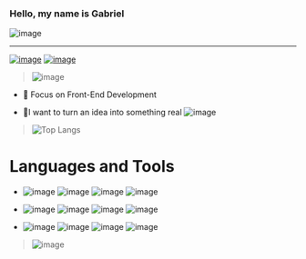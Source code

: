 ### Hello, my name is Gabriel
![image](https://user-images.githubusercontent.com/84210050/126929740-f2932660-b8ff-4581-a7ea-b54f8e954e26.png)
<hr>

<a href="https://www.linkedin.com/in/gabriel-claudino-marinho-b88823179/"> ![image](https://user-images.githubusercontent.com/84210050/126931596-6fd671d5-7563-4289-8cbe-e647bffb668d.png)</a>
<a href="mailto:gabriel.cmunivos@protonmail.com"> ![image](https://user-images.githubusercontent.com/84210050/126931575-1421d179-7e0d-490f-9561-d7e550f34a6b.png) </a>

> ![image](https://i.pinimg.com/originals/68/92/23/689223b7c3b904639f0cc05b970315f6.gif) 

- 🎯 Focus on Front-End Development

- 💭I want to turn an idea into something real ![image](https://user-images.githubusercontent.com/84210050/126935626-75a04931-2940-404f-a9fb-696590576a3b.png)

> ![Top Langs](https://github-readme-stats.vercel.app/api/top-langs/?username=Marincor&theme=gotham)

# Languages and Tools
- ![image](https://user-images.githubusercontent.com/84210050/126933791-ad829618-0f59-44ff-92ff-7c8fccdefea7.png) ![image](https://user-images.githubusercontent.com/84210050/126933808-3a6cd802-d246-4c8c-8863-6f6e36f21c70.png) ![image](https://user-images.githubusercontent.com/84210050/126933834-e9d3aaf1-55de-4ae1-a6c8-f8d238776ba3.png) ![image](https://user-images.githubusercontent.com/84210050/131025073-3003479c-da7a-4057-a9e3-7a620431909b.png)




- ![image](https://user-images.githubusercontent.com/84210050/126935822-4167101e-18ef-4275-860b-c3bf20438e88.png)  ![image](https://user-images.githubusercontent.com/84210050/126936042-bbbcac1c-0b3a-44e4-b903-101be843e3c3.png) ![image](https://user-images.githubusercontent.com/84210050/126936218-358d8af4-9152-4a25-9231-8d174bfea289.png) ![image](https://user-images.githubusercontent.com/84210050/132049645-856d8dc0-50de-4e9d-9cf2-898210a1870a.png)



- ![image](https://user-images.githubusercontent.com/84210050/127054232-2e4d4f49-a5b4-488c-a5cc-919f07d86b0e.png) ![image](https://user-images.githubusercontent.com/84210050/127054273-56ce9a84-fd82-4925-958f-fcd4983caa90.png) ![image](https://user-images.githubusercontent.com/84210050/127054317-3e7bec6d-706d-46fd-866b-5aed6a66ee64.png) ![image](https://user-images.githubusercontent.com/84210050/127054582-0e4234e2-06fd-46bd-bfb8-1a3f2ecd0799.png)












> ![image](https://media.tenor.com/images/ef21d578e618dcc2278a55e024aaa20b/tenor.gif) 



<!--
**Marincor/Marincor** is a ✨ _special_ ✨ repository because its `README.md` (this file) appears on your GitHub profile.

Here are some ideas to get you started:

- 🔭 I’m currently working on ...
- 🌱 I’m currently learning ...
- 👯 I’m looking to collaborate on ...
- 🤔 I’m looking for help with ...
- 💬 Ask me about ...
- 📫 How to reach me: ...
- 😄 Pronouns: ...
- ⚡ Fun fact: ...
-->

